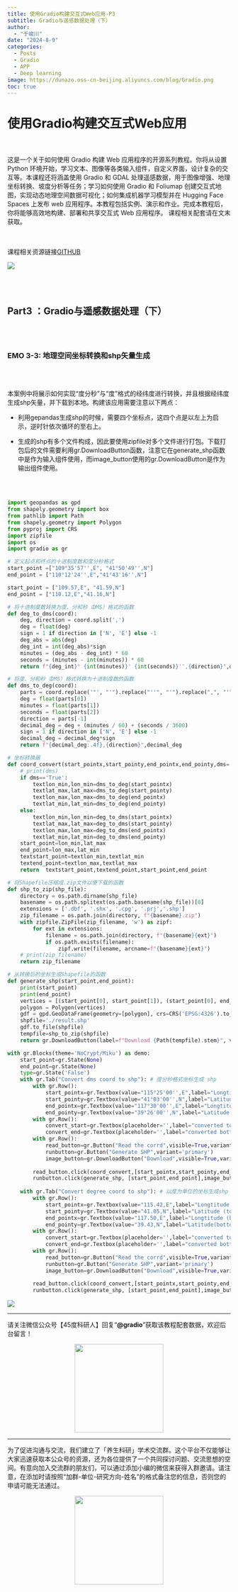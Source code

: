 ```yaml
---
title: 使用Gradio构建交互式Web应用-P3
subtitle: Gradio与遥感数据处理（下）
author: 
  - "于峻川"
date: "2024-8-9"
categories:
  - Posts
  - Gradio
  - APP
  - Deep learning
image: https://dunazo.oss-cn-beijing.aliyuncs.com/blog/Gradio.png
toc: true
---
```



# 使用Gradio构建交互式Web应用

<br><br>
这是一个关于如何使用 Gradio 构建 Web 应用程序的开源系列教程。你将从设置 Python 环境开始，学习文本、图像等各类输入组件，自定义界面，设计复杂的交互等。本课程还将涵盖使用 Gradio 和 GDAL 处理遥感数据，用于图像增强、地理坐标转换、坡度分析等任务；学习如何使用 Gradio 和 Foliumap 创建交互式地图，实现动态地理空间数据可视化；如何集成机器学习模型并在 Hugging Face Spaces 上发布 web 应用程序。本教程包括实例、演示和作业。完成本教程后，你将能够高效地构建、部署和共享交互式 Web 应用程序。
课程相关配套请在文末获取。

<br><br>
课程相关资源链接[GITHUB](https://github.com/JunchuanYu/Building_Interactive_Web_APP_with_Gradio)

![](https://dunazo.oss-cn-beijing.aliyuncs.com/blog/Gradio_07_2.png)

<br><br>

## Part3 ：Gradio与遥感数据处理（下）

<br><br>

### EMO 3-3: 地理空间坐标转换和shp矢量生成

<br><br>

本案例中将展示如何实现“度分秒”与“度”格式的经纬度进行转换，并且根据经纬度生成shp矢量，并下载到本地。构建该应用需要注意以下两点：

-  利用gepandas生成shp的时候，需要四个坐标点，这四个点是以左上为启示，逆时针依次循环的至右上。

- 生成的shp有多个文件构成，因此要使用zipfile对多个文件进行打包。下载打包后的文件需要利用gr.DownloadButton函数，注意它在generate_shp函数中是作为输入组件使用，而image_button使用的gr.DownloadButton是作为输出组件使用。

<br><br>

```python
import geopandas as gpd
from shapely.geometry import box
from pathlib import Path
from shapely.geometry import Polygon
from pyproj import CRS
import zipfile
import os
import gradio as gr

# 定义起点和终点的十进制度数和度分秒格式
start_point =["109°35'57'',E", "41°50'49'',N"]  
end_point = ["110°12'24'',E","41°43'16'',N"]

start_point = ["109.57,E", "41.59,N"]  
end_point = ["110.12,E","41.16,N"]

# 将十进制度数转换为度、分和秒（DMS）格式的函数
def deg_to_dms(coord):
    deg, direction = coord.split(',')
    deg = float(deg)
    sign = 1 if direction in ['N', 'E'] else -1
    deg_abs = abs(deg)
    deg_int = int(deg_abs)*sign
    minutes = (deg_abs - deg_int) * 60
    seconds = (minutes - int(minutes)) * 60
    return f"{deg_int}° {int(minutes)}' {int(seconds)}'',{direction}",deg

# 将度、分和秒（DMS）格式转换为十进制度数的函数
def dms_to_deg(coord):
    parts = coord.replace('°', "'").replace("''", "'").replace(",", "'").split("'")
    deg = float(parts[0])
    minutes = float(parts[1])
    seconds = float(parts[2])
    direction = parts[-1]
    decimal_deg = deg + (minutes / 60) + (seconds / 3600)
    sign = 1 if direction in ['N', 'E'] else -1
    decimal_deg = decimal_deg*sign
    return f"{decimal_deg:.4f},{direction}",decimal_deg

# 坐标转换器
def coord_convert(start_pointx,start_pointy,end_pointx,end_pointy,dms='True'):
    # print(dms)
    if dms=='True':
        textlon_min,lon_min=dms_to_deg(start_pointx)
        textlat_max,lat_max=dms_to_deg(start_pointy)
        textlon_max,lon_max=dms_to_deg(end_pointx)
        textlat_min,lat_min=dms_to_deg(end_pointy) 
    else:
        textlon_min,lon_min=deg_to_dms(start_pointx)
        textlat_max,lat_max=deg_to_dms(start_pointy)
        textlon_max,lon_max=deg_to_dms(end_pointx)
        textlat_min,lat_min=deg_to_dms(end_pointy)
    start_point=lon_min,lat_max
    end_point=lon_max,lat_min
    textstart_point=textlon_min,textlat_min
    textend_point=textlon_max,textlat_max
    return  textstart_point,textend_point,start_point,end_point

# 将Shapefile压缩成.zip文件以便下载的函数
def shp_to_zip(shp_file):
    directory = os.path.dirname(shp_file)
    basename = os.path.splitext(os.path.basename(shp_file))[0]
    extensions = ['.dbf', '.shx', '.cpg', '.prj','.shp']
    zip_filename = os.path.join(directory, f"{basename}.zip")
    with zipfile.ZipFile(zip_filename, 'w') as zipf:
        for ext in extensions:
            filename = os.path.join(directory, f"{basename}{ext}")
            if os.path.exists(filename):
                zipf.write(filename, arcname=f"{basename}{ext}")
    # print(zip_filename)
    return zip_filename

# 从转换后的坐标生成Shapefile的函数
def generate_shp(start_point,end_point):
    print(start_point)
    print(end_point)
    vertices = [(start_point[0], start_point[1]), (start_point[0], end_point[1]),(end_point[0], end_point[1]),(end_point[0], start_point[1])]
    polygon = Polygon(vertices)
    gdf = gpd.GeoDataFrame(geometry=[polygon], crs=CRS('EPSG:4326').to_wkt())
    shpfile='./result.shp'
    gdf.to_file(shpfile)
    tempfile=shp_to_zip(shpfile)
    return gr.DownloadButton(label=f"Download {Path(tempfile).stem}", value=tempfile, visible=True)

with gr.Blocks(theme='NoCrypt/Miku') as demo:
    start_point=gr.State(None) 
    end_point=gr.State(None) 
    type=gr.State('False')
    with gr.Tab("Convert dms coord to shp"): # 度分秒格式坐标生成 shp
        with gr.Row():
            start_pointx=gr.Textbox(value="115°25'00'',E",label="Longtitude (top left)",interactive=True)
            start_pointy=gr.Textbox(value="41°03'00'',N",label="Latitude (top left)",interactive=True)
            end_pointx=gr.Textbox(value="117°30'00'',E",label="Longtitude (bottom right)",interactive=True)
            end_pointy=gr.Textbox(value="39°26'00'',N",label="Latitude(bottom right)",interactive=True)
        with gr.Row():
            convert_start=gr.Textbox(placeholder='',label="converted top left point")
            convert_end=gr.Textbox(placeholder='',label="converted bottom right point")
        with gr.Row():
            read_button=gr.Button("Read the corrd",visible=True,variant='primary')
            runbutton=gr.Button("Generate SHP",variant='primary')
            image_button=gr.DownloadButton("Download",visible=True,variant='secondary')
                    
        read_button.click(coord_convert,[start_pointx,start_pointy,end_pointx,end_pointy],[convert_start,convert_end,start_point,end_point])
        runbutton.click(generate_shp, [start_point,end_point],image_button)   
        
    with gr.Tab("Convert degree coord to shp"): # 以度为单位的坐标生成shp
        with gr.Row():
            start_pointx=gr.Textbox(value="115.42,E",label="Longtitude (top left)",interactive=True)
            start_pointy=gr.Textbox(value="41.05,N",label="Latitude (top left)",interactive=True)
            end_pointx=gr.Textbox(value="117.50,E",label="Longtitude (bottom right)",interactive=True)
            end_pointy=gr.Textbox(value="39.43,N",label="Latitude(bottom right)",interactive=True)
        with gr.Row():
            convert_start=gr.Textbox(placeholder='',label="converted top left point")
            convert_end=gr.Textbox(placeholder='',label="converted bottom right point")
        with gr.Row():
            read_button=gr.Button("Read the corrd",visible=True,variant='primary')
            runbutton=gr.Button("Generate SHP",variant='primary')
            image_button=gr.DownloadButton("Download",visible=True,variant='secondary')
            
        read_button.click(coord_convert,[start_pointx,start_pointy,end_pointx,end_pointy,type],[convert_start,convert_end,start_point,end_point])
        runbutton.click(generate_shp, [start_point,end_point],image_button)  

```

![](https://dunazo.oss-cn-beijing.aliyuncs.com/blog/demo3-3_new.gif)



---------------------------
请关注微信公众号【45度科研人】回复“**@gradio**”获取该教程配套数据，欢迎后台留言！


<span style="display: block; text-align: center; margin-left: auto; margin-right: auto;">
    <img src="https://dunazo.oss-cn-beijing.aliyuncs.com/blog/wechat-simple.png" width="200"  alt="">
</span>

---------------------------

为了促进沟通与交流，我们建立了「养生科研」学术交流群。这个平台不仅能够让大家迅速获取本公众号的资源，还为各位提供了一个共同探讨问题、交流思想的空间。有意向加入交流群的朋友们，可以通过添加小编的微信来获得入群邀请。请注意，在添加时请按照“加群-单位-研究方向-姓名”的格式备注您的信息，否则您的申请可能无法通过。


<span style="display: block; text-align: center; margin-left: auto; margin-right: auto;">
    <img src="https://dunazo.oss-cn-beijing.aliyuncs.com/blog/laidian.jpg" width="200"  alt="">
</span>

